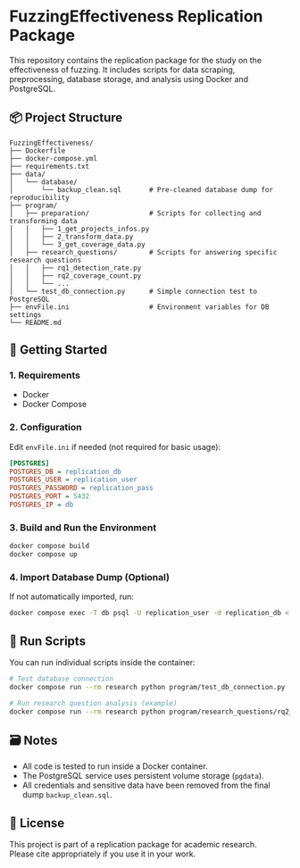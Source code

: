 # FuzzingEffectiveness Replication Package

This repository contains the replication package for the study on the effectiveness of fuzzing. It includes scripts for data scraping, preprocessing, database storage, and analysis using Docker and PostgreSQL.

## 📦 Project Structure

```
FuzzingEffectiveness/
├── Dockerfile
├── docker-compose.yml
├── requirements.txt
├── data/
│   └── database/
│       └── backup_clean.sql       # Pre-cleaned database dump for reproducibility
├── program/
│   ├── preparation/               # Scripts for collecting and transforming data
│   │   ├── 1_get_projects_infos.py
│   │   ├── 2_transform_data.py
│   │   └── 3_get_coverage_data.py
│   ├── research_questions/        # Scripts for answering specific research questions
│   │   ├── rq1_detection_rate.py
│   │   ├── rq2_coverage_count.py
│   │   └── ...
│   └── test_db_connection.py      # Simple connection test to PostgreSQL
├── envFile.ini                    # Environment variables for DB settings
└── README.md
```

## 🚀 Getting Started

### 1. Requirements

- Docker
- Docker Compose

### 2. Configuration

Edit `envFile.ini` if needed (not required for basic usage):

```ini
[POSTGRES]
POSTGRES_DB = replication_db
POSTGRES_USER = replication_user
POSTGRES_PASSWORD = replication_pass
POSTGRES_PORT = 5432
POSTGRES_IP = db
```

### 3. Build and Run the Environment

```bash
docker compose build
docker compose up
```

### 4. Import Database Dump (Optional)

If not automatically imported, run:

```bash
docker compose exec -T db psql -U replication_user -d replication_db < data/database/backup_clean.sql
```

## 🧪 Run Scripts

You can run individual scripts inside the container:

```bash
# Test database connection
docker compose run --rm research python program/test_db_connection.py

# Run research question analysis (example)
docker compose run --rm research python program/research_questions/rq2_coverage_count.py
```

## 🗃️ Notes

- All code is tested to run inside a Docker container.
- The PostgreSQL service uses persistent volume storage (`pgdata`).
- All credentials and sensitive data have been removed from the final dump `backup_clean.sql`.

## 📄 License

This project is part of a replication package for academic research.  
Please cite appropriately if you use it in your work.
